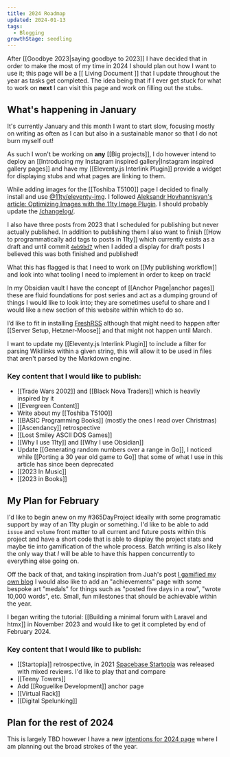 ```yaml
---
title: 2024 Roadmap
updated: 2024-01-13
tags:
  - Blogging
growthStage: seedling
---
```


After [[Goodbye 2023|saying goodbye to 2023]] I have decided that in order to make the most of my time in 2024 I should plan out how I want to use it; this page will be a [[ Living Document ]] that I update throughout the year as tasks get completed. The idea being that if I ever get stuck for what to work on **next** I can visit this page and work on filling out the stubs.

## What's happening in January

It's currently January and this month I want to start slow, focusing mostly on writing as often as I can but also in a sustainable manor so that I do not burn myself out!

As such I won't be working on **any** [[Big projects]], I do however intend to deploy an [[Introducing my Instagram inspired gallery|Instagram inspired gallery pages]] and have my [[Eleventy.js Interlink Plugin]] provide a widget for displaying stubs and what pages are linking to them.

While adding images for the [[Toshiba T5100]] page I decided to finally install and use [@11ty/eleventy-img](https://www.npmjs.com/package/@11ty/eleventy-img). I followed [Aleksandr Hovhannisyan's article: Optimizing Images with the 11ty Image Plugin](https://www.aleksandrhovhannisyan.com/blog/eleventy-image-plugin). I should probably update the [/changelog/](/changelog/).

I also have three posts from 2023 that I scheduled for publishing but never actually published. In addition to publishing them I also want to finish [[How to programmatically add tags to posts in 11ty]] which currently exists as a draft and until commit [`4eb9bd7`](https://github.com/photogabble/website/commit/4eb9bd73be9662df57e7abf1460f768a64b861c9) when I added a display for draft posts I believed this was both finished and published!

What this has flagged is that I need to work on [[My publishing workflow]] and look into what tooling I need to implement in order to keep on track!

In my Obsidian vault I have the concept of [[Anchor Page|anchor pages]] these are fluid foundations for post series and act as a dumping ground of things I would like to look into; they are sometimes useful to share and I would like a new section of this website within which to do so.

I’d like to fit in installing [FreshRSS](https://freshrss.org) although that might need to happen after [[Server Setup, Hetzner-Moose]] and that might not happen until March.

I want to update my [[Eleventy.js Interlink Plugin]] to include a filter for parsing Wikilinks within a given string, this will allow it to be used in files that aren't parsed by the Markdown engine.

### Key content that I would like to publish:
- [[Trade Wars 2002]] and [[Black Nova Traders]] which is heavily inspired by it
- [[Evergreen Content]]
- Write about my [[Toshiba T5100]]
- [[BASIC Programming Books]] (mostly the ones I read over Christmas)
- [[Ascendancy]] retrospective
- [[Lost Smiley ASCII DOS Games]]
- [[Why I use 11ty]] and [[Why I use Obsidian]]
- Update [[Generating random numbers over a range in Go]], I noticed while [[Porting a 30 year old game to Go]] that some of what I use in this article has since been deprecated
- [[2023 In Music]]
- [[2023 in Books]]

## My Plan for February

I'd like to begin anew on my #365DayProject ideally with some programatic support by way of an 11ty plugin or something. I'd like to be able to add `issue` and `volume` front matter to all current and future posts within this project and have a short code that is able to display the project stats and maybe tie into gamification of the whole process. Batch writing is also likely the only way that *I* will be able to have this happen concurrently to everything else going on.

Off the back of that, and taking inspiration from Juah's post [I gamified my own blog](https://hamatti.org/posts/i-gamified-my-own-blog/) I would also like to add an "achievements" page with some bespoke art "medals" for things such as "posted five days in a row", "wrote 10,000 words", etc. Small, fun milestones that should be achievable within the year.

I began writing the tutorial: [[Building a minimal forum with Laravel and htmx]] in November 2023 and would like to get it completed by end of February 2024.

### Key content that I would like to publish:
- [[Startopia]] retrospective, in 2021 [Spacebase Startopia](https://store.steampowered.com/app/840390/Spacebase_Startopia/) was released with mixed reviews. I'd like to play that and compare
- [[Teeny Towers]]
- Add [[Roguelike Development]] anchor page
- [[Virtual Rack]]
- [[Digital Spelunking]]

## Plan for the rest of 2024

This is largely TBD however I have a new [intentions for 2024 page](/intentions/) where I am planning out the broad strokes of the year.
